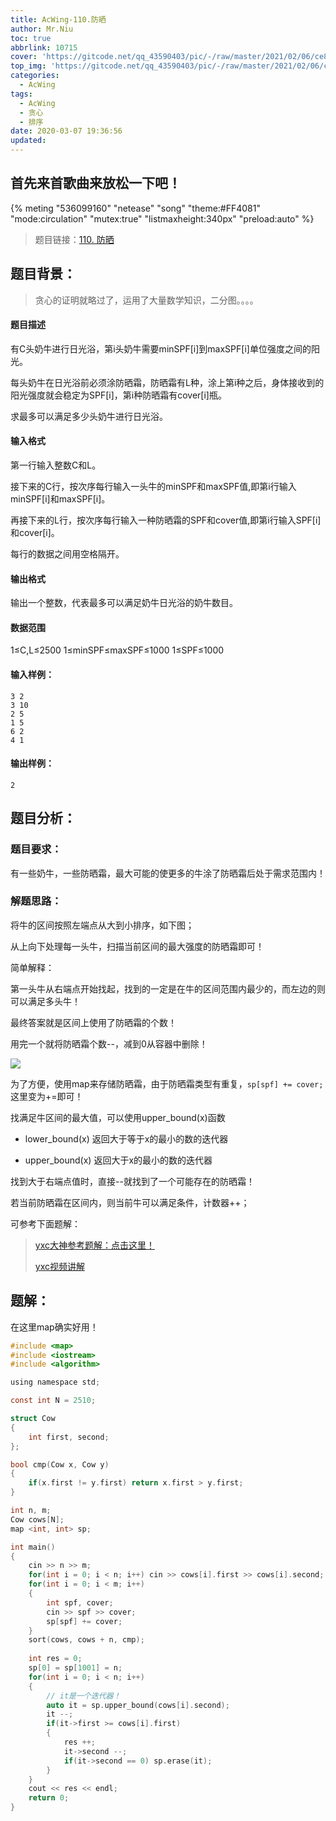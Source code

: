 ```yaml
---
title: AcWing-110.防晒
author: Mr.Niu
toc: true
abbrlink: 10715
cover: 'https://gitcode.net/qq_43590403/pic/-/raw/master/2021/02/06/ce8c2bfb909a31b425c145d594cafde9.png'
top_img: 'https://gitcode.net/qq_43590403/pic/-/raw/master/2021/02/06/ce8c2bfb909a31b425c145d594cafde9.png'
categories:
  - AcWing
tags:
  - AcWing
  - 贪心
  - 排序
date: 2020-03-07 19:36:56
updated:
---
```




## 首先来首歌曲来放松一下吧！

{% meting "536099160" "netease" "song" "theme:#FF4081" "mode:circulation" "mutex:true" "listmaxheight:340px" "preload:auto"  %}



> 题目链接：[110. 防晒](https://www.acwing.com/problem/content/112/)



## 题目背景：



> 贪心的证明就略过了，运用了大量数学知识，二分图。。。。

#### 题目描述



有C头奶牛进行日光浴，第i头奶牛需要minSPF[i]到maxSPF[i]单位强度之间的阳光。

每头奶牛在日光浴前必须涂防晒霜，防晒霜有L种，涂上第i种之后，身体接收到的阳光强度就会稳定为SPF[i]，第i种防晒霜有cover[i]瓶。

求最多可以满足多少头奶牛进行日光浴。

#### 输入格式

第一行输入整数C和L。

接下来的C行，按次序每行输入一头牛的minSPF和maxSPF值,即第i行输入minSPF[i]和maxSPF[i]。

再接下来的L行，按次序每行输入一种防晒霜的SPF和cover值,即第i行输入SPF[i]和cover[i]。

每行的数据之间用空格隔开。

#### 输出格式

输出一个整数，代表最多可以满足奶牛日光浴的奶牛数目。

#### 数据范围

1≤C,L≤2500
1≤minSPF≤maxSPF≤1000
1≤SPF≤1000

#### 输入样例：

```
3 2
3 10
2 5
1 5
6 2
4 1
```

#### 输出样例：

```
2
```



## 题目分析：

### 题目要求：



有一些奶牛，一些防晒霜，最大可能的使更多的牛涂了防晒霜后处于需求范围内！

### 解题思路：



将牛的区间按照左端点从大到小排序，如下图；

从上向下处理每一头牛，扫描当前区间的最大强度的防晒霜即可！



简单解释：

第一头牛从右端点开始找起，找到的一定是在牛的区间范围内最少的，而左边的则可以满足多头牛！



最终答案就是区间上使用了防晒霜的个数！



用完一个就将防晒霜个数--，减到0从容器中删除！





![](https://gitcode.net/qq_43590403/pic/-/raw/master/2021/02/06/d394e4ac22f43a1013d66b9d477d2c94.png)



为了方便，使用map来存储防晒霜，由于防晒霜类型有重复，`sp[spf] += cover;`这里变为+=即可！

找满足牛区间的最大值，可以使用upper_bound(x)函数

- lower_bound(x)  返回大于等于x的最小的数的迭代器

- upper_bound(x)  返回大于x的最小的数的迭代器

找到大于右端点值时，直接--就找到了一个可能存在的防晒霜！

若当前防晒霜在区间内，则当前牛可以满足条件，计数器++；



可参考下面题解：



> [yxc大神参考题解：点击这里！](https://www.acwing.com/solution/AcWing/content/785/)
>
> [yxc视频讲解](https://www.acwing.com/video/87/)



## 题解：



在这里map确实好用！



```c
#include <map>
#include <iostream>
#include <algorithm>

using namespace std;

const int N = 2510;

struct Cow
{
    int first, second;
};

bool cmp(Cow x, Cow y)
{
    if(x.first != y.first) return x.first > y.first;
}

int n, m;
Cow cows[N];
map <int, int> sp;

int main()
{
    cin >> n >> m;
    for(int i = 0; i < n; i++) cin >> cows[i].first >> cows[i].second;
    for(int i = 0; i < m; i++)
    {
        int spf, cover;
        cin >> spf >> cover;
        sp[spf] += cover;
    }
    sort(cows, cows + n, cmp);
    
    int res = 0;
    sp[0] = sp[1001] = n;
    for(int i = 0; i < n; i++)
    {
        // it是一个迭代器！
        auto it = sp.upper_bound(cows[i].second);
        it --;
        if(it->first >= cows[i].first)
        {
            res ++;
            it->second --;
            if(it->second == 0) sp.erase(it);
        }
    }
    cout << res << endl;
    return 0;
}
```

